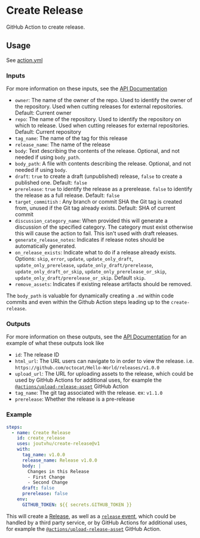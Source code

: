 # Create Release

GitHub Action to create release.

## Usage

See [action.yml](action.yml)

### Inputs

For more information on these inputs, see the [API Documentation](https://developer.github.com/v3/repos/releases/#input)

- `owner`: The name of the owner of the repo. Used to identify the owner of the repository.  Used when cutting releases for external repositories.  Default: Current owner
- `repo`: The name of the repository. Used to identify the repository on which to release.  Used when cutting releases for external repositories. Default: Current repository
- `tag_name`: The name of the tag for this release
- `release_name`: The name of the release
- `body`: Text describing the contents of the release. Optional, and not needed if using `body_path`.
- `body_path`: A file with contents describing the release. Optional, and not needed if using `body`.
- `draft`: `true` to create a draft (unpublished) release, `false` to create a published one. Default: `false`
- `prerelease`: `true` to identify the release as a prerelease. `false` to identify the release as a full release. Default: `false`
- `target_commitish` : Any branch or commit SHA the Git tag is created from, unused if the Git tag already exists. Default: SHA of current commit
- `discussion_category_name`: When provided this will generate a discussion of the specified category. The category must exist otherwise this will cause the action to fail. This isn't used with draft releases.
- `generate_release_notes`: Indicates if release notes should be automatically generated.
- `on_release_exists`: Indicate what to do if a release already exists. Options: `skip`, `error`, `update`, `update_only_draft`, `update_only_prerelease`, `update_only_draft/prerelease`, `update_only_draft_or_skip`, `update_only_prerelease_or_skip`, `update_only_draft/prerelease_or_skip`. Default `skip`.
- `remove_assets`: Indicates if existing release artifacts should be removed.

The `body_path` is valuable for dynamically creating a `.md` within code commits and even within the Github Action steps leading up to the `create-release`.

### Outputs

For more information on these outputs, see the [API Documentation](https://developer.github.com/v3/repos/releases/#response-4) for an example of what these outputs look like

- `id`: The release ID
- `html_url`: The URL users can navigate to in order to view the release. i.e. `https://github.com/octocat/Hello-World/releases/v1.0.0`
- `upload_url`: The URL for uploading assets to the release, which could be used by GitHub Actions for additional uses, for example the [`@actions/upload-release-asset`](https://www.github.com/actions/upload-release-asset) GitHub Action
- `tag_name`: The git tag associated with the release. ex: `v1.1.0`
- `prerelease`: Whether the release is a pre-release

### Example

```yaml
steps:
  - name: Create Release
    id: create_release
    uses: joutvhu/create-release@v1
    with:
      tag_name: v1.0.0
      release_name: Release v1.0.0
      body: |
        Changes in this Release
        - First Change
        - Second Change
      draft: false
      prerelease: false
    env:
      GITHUB_TOKEN: ${{ secrets.GITHUB_TOKEN }}
```

This will create a [Release](https://help.github.com/en/articles/creating-releases), as well as a [`release` event](https://developer.github.com/v3/activity/events/types/#releaseevent), which could be handled by a third party service, or by GitHub Actions for additional uses, for example the [`@actions/upload-release-asset`](https://www.github.com/actions/upload-release-asset) GitHub Action.
